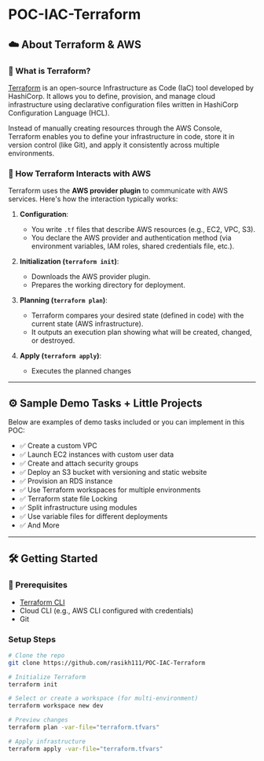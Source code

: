 # POC-IAC-Terraform

## ☁️ About Terraform & AWS

### 🔧 What is Terraform?

[Terraform](https://www.terraform.io/) is an open-source Infrastructure as Code (IaC) tool developed by HashiCorp. It allows you to define, provision, and manage cloud infrastructure using declarative configuration files written in HashiCorp Configuration Language (HCL).

Instead of manually creating resources through the AWS Console, Terraform enables you to define your infrastructure in code, store it in version control (like Git), and apply it consistently across multiple environments.

### 🤝 How Terraform Interacts with AWS

Terraform uses the **AWS provider plugin** to communicate with AWS services. Here's how the interaction typically works:

1. **Configuration**:
   - You write `.tf` files that describe AWS resources (e.g., EC2, VPC, S3).
   - You declare the AWS provider and authentication method (via environment variables, IAM roles, shared credentials file, etc.).

2. **Initialization (`terraform init`)**:
   - Downloads the AWS provider plugin.
   - Prepares the working directory for deployment.

3. **Planning (`terraform plan`)**:
   - Terraform compares your desired state (defined in code) with the current state (AWS infrastructure).
   - It outputs an execution plan showing what will be created, changed, or destroyed.

4. **Apply (`terraform apply`)**:
   - Executes the planned changes



---

## ⚙️ Sample Demo Tasks + Little Projects

Below are examples of demo tasks included or you can implement in this POC:

- ✅ Create a custom VPC
- ✅ Launch EC2 instances with custom user data
- ✅ Create and attach security groups
- ✅ Deploy an S3 bucket with versioning and static website
- ✅ Provision an RDS instance
- ✅ Use Terraform workspaces for multiple environments
- ✅ Terraform state file Locking
- ✅ Split infrastructure using modules
- ✅ Use variable files for different deployments
- ✅ And More

---

## 🛠️ Getting Started

### 🔧 Prerequisites

- [Terraform CLI](https://developer.hashicorp.com/terraform/downloads)
- Cloud CLI (e.g., AWS CLI configured with credentials)
- Git

###  Setup Steps

```bash
# Clone the repo
git clone https://github.com/rasikh111/POC-IAC-Terraform

# Initialize Terraform
terraform init

# Select or create a workspace (for multi-environment)
terraform workspace new dev

# Preview changes
terraform plan -var-file="terraform.tfvars"

# Apply infrastructure
terraform apply -var-file="terraform.tfvars"


